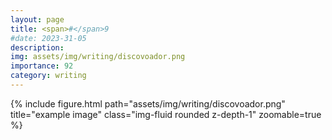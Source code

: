 ```yaml
---
layout: page
title: <span>#</span>9
#date: 2023-31-05
description:
img: assets/img/writing/discovoador.png
importance: 92
category: writing
---
```


<div class="row">
    <div class="col-sm mt-3 mt-md-0">
        {% include figure.html path="assets/img/writing/discovoador.png" title="example image" class="img-fluid rounded z-depth-1" zoomable=true %}
    </div>
</div>
